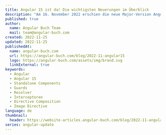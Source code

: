 ```yaml
---
title: Angular 15 ist da! Die wichtigsten Neuerungen im Überblick
description: "Am 16. November 2022 erschien die neue Major-Version Angular 15! Im Fokus des neuen Releases standen vor allem diese Themen: Stabilisierung der Standalone Components, funktionale Guards, Resolver und Interceptors sowie die Vereinfachung der initial generierten Projektdateien."
published: true
author:
  name: Angular Buch Team
  mail: team@angular-buch.com
created: 2022-11-25
updated: 2022-11-25
publishedAt:
  name: angular-buch.com
  url: https://angular-buch.com/blog/2022-11-angular15
  logo: https://angular-buch.com/assets/img/brand.svg
  linkExternal: true
keywords:
  - Angular
  - Angular 15
  - Standalone Components
  - Guards
  - Resolver
  - Interceptoren
  - Directive Composition
  - Image Directive
language: de
thumbnail:
  header: https://website-articles.angular-buch.com/blog/2022-11-angular15/angular15.jpg
series: angular-update
---
```

